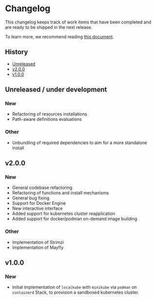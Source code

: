 # Changelog

This changelog keeps track of work items that have been completed and are ready to be shipped in the next release.

To learn more, we recommend reading [this document](README.md).

## History

- [Unreleased](#unreleased)
- [v2.0.0](#v200)
- [v1.0.0](#v100)

## Unreleased / under development

### New
- Refactoring of resources installations
- Path-aware definitions evaluations

### Other
- Unbundling of required dependencies to aim for a more standalone install

## v2.0.0

### New
- General codebase refactoring
- Refactoring of functions and install mechanisms
- General bug fixing
- Support for Docker Engine
- New interactive interface
- Added support for kubernetes cluster reapplication
- Added support for docker/podman on-demand image building

### Other
- Implementation of Strimzi
- Implementation of Mayfly

## v1.0.0

### New
- Initial implementation of `localkube` with `minikube` via `podman` on `containerd` Stack, to provision a sandboxed kubernetes cluster.
